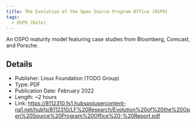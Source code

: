 ```yaml
---
title: The Evolution of the Open Source Program Office (OSPO)
tags: 
  - OSPO (Role)
---
```


An OSPO maturity model featuring case studies from Bloomberg, Comcast, and Porsche.

## Details

- Publisher: Linux Foundation (TODO Group)
- Type: PDF
- Publication Date: February 2022
- Length: ~2 hours
- Link: https://8112310.fs1.hubspotusercontent-na1.net/hubfs/8112310/LF%20Research/Evolution%20of%20the%20Open%20Source%20Program%20Office%20-%20Report.pdf
